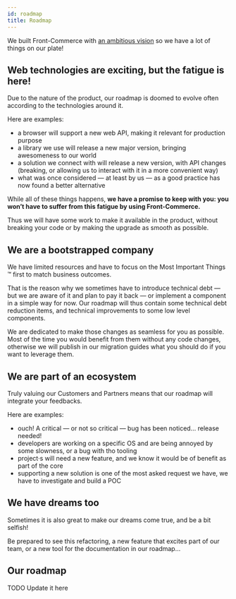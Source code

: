 ```yaml
---
id: roadmap
title: Roadmap
---
```


We built Front-Commerce with [an ambitious vision](vision.md)
so we have a lot of things on our plate!

## Web technologies are exciting, but the fatigue is here!

Due to the nature of the product, our roadmap is doomed to evolve
often according to the technologies around it.

Here are examples:

* a browser will support a new web API, making it relevant for
  production purpose
* a library we use will release a new major version, bringing
  awesomeness to our world
* a solution we connect with will release a new version, with API
  changes (breaking, or allowing us to interact with it in a more
  convenient way)
* what was once considered — at least by us — as a good practice
  has now found a better alternative

While all of these things happens, **we have a promise to keep with you:
you won’t have to suffer from this fatigue by using Front-Commerce.**

Thus we will have some work to make it available in the product,
without breaking your code or by making the upgrade as smooth as possible.

## We are a bootstrapped company

We have limited resources and have to focus on the Most Important Things ™
first to match business outcomes.

That is the reason why we sometimes have to introduce technical debt — but we are aware of it and plan to pay it back — or implement a component in a simple way for now.
Our roadmap will thus contain some technical debt reduction items, and
technical improvements to some low level components.

We are dedicated to make those changes as seamless for you as possible. Most
of the time you would benefit from them without any code changes, otherwise
we will publish in our migration guides what you should do if you want to
leverage them.

## We are part of an ecosystem

Truly valuing our Customers and Partners means that our roadmap will integrate
your feedbacks.

Here are examples:

* ouch! A critical — or not so critical — bug has been noticed… release needed!
* developers are working on a specific OS and are being annoyed by some
  slowness, or a bug with tho tooling
* project·s will need a new feature, and we know it would be of benefit
  as part of the core
* supporting a new solution is one of the most asked request we have, we
  have to investigate and build a POC

## We have dreams too

Sometimes it is also great to make our dreams come true, and be a bit selfish!

Be prepared to see this refactoring, a new feature that excites part of our team,
or a new tool for the documentation in our roadmap…

## Our roadmap

TODO Update it here
